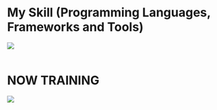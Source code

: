 # My Skill (Programming Languages, Frameworks and Tools)

<img src="https://skillicons.dev/icons?i=python,cpp,cs,github,vscode" /> <br /><br />

# NOW TRAINING

<img src="https://skillicons.dev/icons?i=docker" /> <br /><br />
